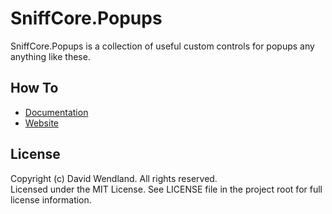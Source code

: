 SniffCore.Popups
===

SniffCore.Popups is a collection of useful custom controls for popups any anything like these.

## How To
* [Documentation](http://wiki.sniffcore.com)
* [Website](http://sniffcore.com)

## License

Copyright (c) David Wendland. All rights reserved.  
Licensed under the MIT License. See LICENSE file in the project root for full license information.
